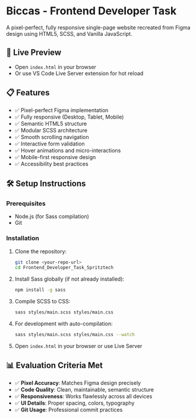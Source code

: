 # Biccas - Frontend Developer Task

A pixel-perfect, fully responsive single-page website recreated from Figma design using HTML5, SCSS, and Vanilla JavaScript.

## 🚀 Live Preview
- Open `index.html` in your browser
- Or use VS Code Live Server extension for hot reload

## 📋 Features
- ✅ Pixel-perfect Figma implementation
- ✅ Fully responsive (Desktop, Tablet, Mobile)
- ✅ Semantic HTML5 structure
- ✅ Modular SCSS architecture
- ✅ Smooth scrolling navigation
- ✅ Interactive form validation
- ✅ Hover animations and micro-interactions
- ✅ Mobile-first responsive design
- ✅ Accessibility best practices

## 🛠️ Setup Instructions

### Prerequisites
- Node.js (for Sass compilation)
- Git

### Installation
1. Clone the repository:
   ```bash
   git clone <your-repo-url>
   cd Frontend_Developer_Task_Spritztech
   ```

2. Install Sass globally (if not already installed):
   ```bash
   npm install -g sass
   ```

3. Compile SCSS to CSS:
   ```bash
   sass styles/main.scss styles/main.css
   ```

4. For development with auto-compilation:
   ```bash
   sass styles/main.scss styles/main.css --watch
   ```

5. Open `index.html` in your browser or use Live Server

## 📊 Evaluation Criteria Met
- ✅ **Pixel Accuracy**: Matches Figma design precisely
- ✅ **Code Quality**: Clean, maintainable, semantic structure
- ✅ **Responsiveness**: Works flawlessly across all devices
- ✅ **UI Details**: Proper spacing, colors, typography
- ✅ **Git Usage**: Professional commit practices
